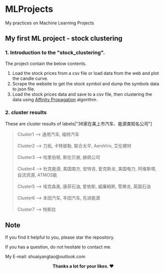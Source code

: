 # MLProjects
My practices on Machine Learning Projects

## My first ML project - stock clustering
### 1. Introduction to the "stock_clustering".
The project contain the below contents.
1. Load the stock prices from a csv file or load data from the web and plot the candle curve.
2. Scrape the website to get the stock symbol and dump the symbols data to json file.
3. Load the stock prices data and save to a csv file, then clustering the data using [Affinity Propagation](https://scikit-learn.org/stable/modules/generated/sklearn.cluster.AffinityPropagation.html) algorithm.
### 2. cluster results
These are cluster results of labels["36家在美上市汽车、能源类知名公司"]
>Cluster1	-->	通用汽车, 福特汽车 </br>
><br>Cluster2	-->	力拓, 卡特彼勒, 联合太平, AeroViro, 艾伦建材</br>
><br>Cluster3	-->	哈里伯顿, 斯伦贝谢, 赫佩公司</br>
><br>Cluster4	-->	杜克能源, 美国南方, 安特吉, 爱克斯龙, 美国电力, 阿维斯塔, 自流资源, ATMOS能</br>
><br>Cluster5	-->	埃克森美, 康菲石油, 爱依斯, 威廉姆斯, 雪佛龙, 英国石油</br>
><br>Cluster6	-->	本田汽车, 丰田汽车, 先进能源</br>
><br>Cluster7	-->	特斯拉</br>

## Note
<p>If you find it helpful to you, please star the repository.</p>
<p>If you has a question, do not hesitate to contact me.</p>
<p>My E-mail: shuaiyangtao@outlook.com</p>
<p align="center"><b>Thanks a lot for your likes. ❤️</b></p>